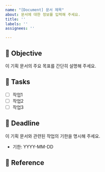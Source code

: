 ```yaml
---
name: "[Document] 문서 제목"
about: 문서에 대한 정보를 입력해 주세요.
title: ''
labels: ''
assignees: ''

---
```


## 🔖 Objective
이 기획 문서의 주요 목표를 간단히 설명해 주세요.

## 🔖 Tasks
- [ ] 작업1
- [ ] 작업2
- [ ] 작업3

## 🔖 Deadline
이 기획 문서와 관련된 작업의 기한을 명시해 주세요.
- 기한: YYYY-MM-DD

## 🔖 Reference
